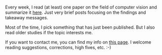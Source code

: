 Every week, I read (at least) one paper on the field of computer vision and summarize it
[here](https://gui-miotto.github.io/weekly_cv_takeaway/). Just very brief posts focusing on the findings and takeaway messages.

Most of the time, I pick something that has just been published.
But I also read older studies if the topic interests me.

If you want to contact me, you can find my info on [this page](https://gui-miotto.github.io/).
I welcome reading suggestions, corrections, high fives, etc. :-)
